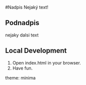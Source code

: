
#Nadpis
Nejaký text!

## Podnadpis

nejaky dalsi text

## Local Development

1. Open index.html in your browser.
2. Have fun.

theme: minima
